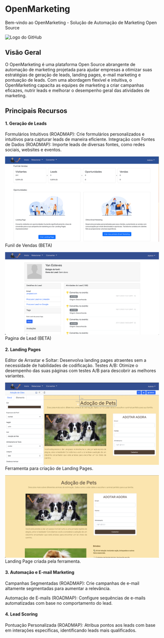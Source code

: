 # OpenMarketing

Bem-vindo ao OpenMarketing - Solução de Automação de Marketing Open Source

![Logo do GitHub](https://cdn.custom-cursor.com/cursors/stonks_meme_1254.png)

## Visão Geral

O OpenMarketing é uma plataforma Open Source abrangente de automação de marketing projetada para ajudar empresas a otimizar suas estratégias de geração de leads, landing pages, e-mail marketing e pontuação de leads. Com uma abordagem flexível e intuitiva, o OpenMarketing capacita as equipes de marketing a criar campanhas eficazes, nutrir leads e melhorar o desempenho geral das atividades de marketing.

## Principais Recursos

#### 1. Geração de Leads

Formulários Intuitivos (ROADMAP): Crie formulários personalizados e intuitivos para capturar leads de maneira eficiente.
Integração com Fontes de Dados (ROADMAP): Importe leads de diversas fontes, como redes sociais, websites e eventos.

![Funil de Vendas](/images/home_page.png)
Funil de Vendas (BETA)

![Pagina de Lead](/images/lead_page.png)
Pagina de Lead (BETA)

#### 2. Landing Pages

Editor de Arrastar e Soltar: Desenvolva landing pages atraentes sem a necessidade de habilidades de codificação.
Testes A/B: Otimize o desempenho das suas páginas com testes A/B para descobrir as melhores variantes.

![Pagina de Lead](/images/lp_edit.png)
Ferramenta para criação de Landing Pages.

![Pagina de Lead](/images/lp_result.png)
Landing Page criada pela ferramenta.

#### 3. Automação e E-mail Marketing

Campanhas Segmentadas (ROADMAP): Crie campanhas de e-mail altamente segmentadas para aumentar a relevância.

Automação de E-mails (ROADMAP): Configure sequências de e-mails automatizadas com base no comportamento do lead.

#### 4. Lead Scoring

Pontuação Personalizada (ROADMAP): Atribua pontos aos leads com base em interações específicas, identificando leads mais qualificados.
